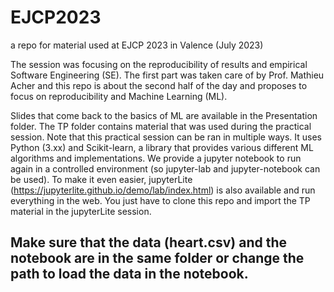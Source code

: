 # EJCP2023
a repo for material used at EJCP 2023 in Valence (July 2023)

The session was focusing on the reproducibility of results and empirical Software Engineering (SE).
The first part was taken care of by Prof. Mathieu Acher
and this repo is about the second half of the day and proposes to focus on reproducibility and Machine Learning (ML).

Slides that come back to the basics of ML are available in the Presentation folder.
The TP folder contains material that was used during the practical session.
Note that this practical session can be ran in multiple ways.
It uses Python (3.xx) and Scikit-learn, a library that provides various different ML algorithms and implementations.
We provide a jupyter notebook to run again in a controlled environment (so jupyter-lab and jupyter-notebook can be used).
To make it even easier, jupyterLite (https://jupyterlite.github.io/demo/lab/index.html) is also available and run everything in the web.
You just have to clone this repo and import the TP material in the jupyterLite session.
## Make sure that the data (heart.csv) and the notebook are in the same folder or change the path to load the data in the notebook.

